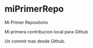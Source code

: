 # miPrimerRepo
Mi Primer Repositorio

Mi primera contribucion local para Github

Un commit mas desde Github.
